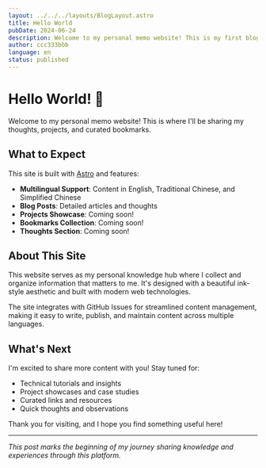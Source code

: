 ```yaml
---
layout: ../../../layouts/BlogLayout.astro
title: Hello World
pubDate: 2024-06-24
description: Welcome to my personal memo website! This is my first blog post.
author: ccc333bbb
language: en
status: published
---
```


# Hello World! 👋

Welcome to my personal memo website! This is where I'll be sharing my thoughts, projects, and curated bookmarks.

## What to Expect

This site is built with [Astro](https://astro.build/) and features:

- **Multilingual Support**: Content in English, Traditional Chinese, and Simplified Chinese
- **Blog Posts**: Detailed articles and thoughts
- **Projects Showcase**: Coming soon!
- **Bookmarks Collection**: Coming soon!
- **Thoughts Section**: Coming soon!

## About This Site

This website serves as my personal knowledge hub where I collect and organize information that matters to me. It's designed with a beautiful ink-style aesthetic and built with modern web technologies.

The site integrates with GitHub Issues for streamlined content management, making it easy to write, publish, and maintain content across multiple languages.

## What's Next

I'm excited to share more content with you! Stay tuned for:

- Technical tutorials and insights
- Project showcases and case studies
- Curated links and resources
- Quick thoughts and observations

Thank you for visiting, and I hope you find something useful here!

---

*This post marks the beginning of my journey sharing knowledge and experiences through this platform.*

